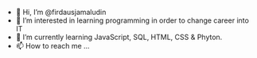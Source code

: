 - 👋 Hi, I’m @firdausjamaludin
- 👀 I’m interested in learning programming in order to change career into IT
- 🌱 I’m currently learning JavaScript, SQL, HTML, CSS & Phyton.
- 📫 How to reach me ...


<!---
gitdorza92/gitdorza92 is a ✨ special ✨ repository because its `README.md` (this file) appears on your GitHub profile.
You can click the Preview link to take a look at your changes.
--->
